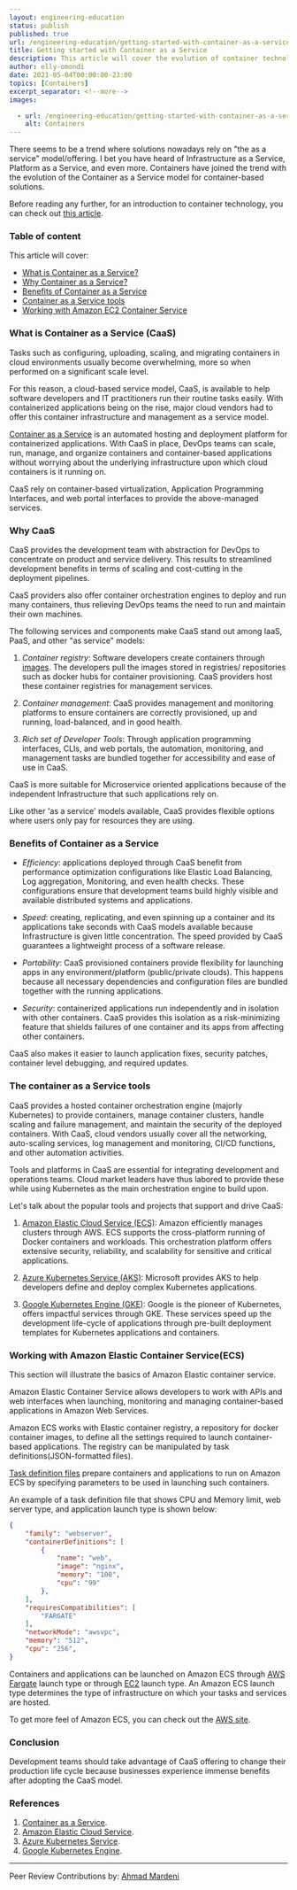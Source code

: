 ```yaml
---
layout: engineering-education
status: publish
published: true
url: /engineering-education/getting-started-with-container-as-a-service/
title: Getting started with Container as a Service
description: This article will cover the evolution of container technology into a container as a service model, the essence of CaaS to developers, and the building blocks of container as a service. At the end of the article, the reader will learn how to work with available CaaS tools. 
author: elly-omondi
date: 2021-05-04T00:00:00-23:00
topics: [Containers]
excerpt_separator: <!--more-->
images:

  - url: /engineering-education/getting-started-with-container-as-a-service/hero.jpg
    alt: Containers
---
```

There seems to be a trend where solutions nowadays rely on "the as a service" model/offering. I bet you have heard of Infrastructure as a Service, Platform as a Service, and even more.
Containers have joined the trend with the evolution of the Container as a Service model for container-based solutions.
<!--more-->
Before reading any further, for an introduction to container technology, you can check out [this article](https://www.section.io/engineering-education/history-of-container-technology).

### Table of content
This article will cover:
- [What is Container as a Service?](#what-is-container-as-a-service)
- [Why Container as a Service?](#why-container-as-a-service)
- [Benefits of Container as a Service](#Benefits-of-container-as-a-service)
- [Container as a Service tools](#Container-as-a-service-tools)
- [Working with Amazon EC2 Container Service](#Working-with-AmazonEC2-container-service)

### What is Container as a Service (CaaS)
Tasks such as configuring, uploading, scaling, and migrating containers in cloud environments usually become overwhelming, more so when performed on a significant scale level. 

For this reason, a cloud-based service model, CaaS, is available to help software developers and IT practitioners run their routine tasks easily. With containerized applications being on the rise, major cloud vendors had to offer this container infrastructure and management as a service model.

[Container as a Service](https://www.atlassian.com/continuous-delivery/microservices/containers-as-a-service) is an automated hosting and deployment platform for containerized applications. With CaaS in place, DevOps teams can scale, run, manage, and organize containers and container-based applications without worrying about the underlying infrastructure upon which cloud containers is it running on.

CaaS rely on container-based virtualization, Application Programming Interfaces, and web portal interfaces to provide the above-managed services.

### Why CaaS

CaaS provides the development team with abstraction for DevOps to concentrate on product and service delivery. This results to streamlined development benefits in terms of scaling and cost-cutting in the deployment pipelines.

CaaS providers also offer container orchestration engines to deploy and run many containers, thus relieving DevOps teams the need to run and maintain their own machines.

The following services and components make CaaS stand out among IaaS, PaaS, and other "as service" models:

1. *Container registry*:  Software developers create containers through [images](https://phoenixnap.com/kb/docker-image-vs-container). The developers pull the images stored in registries/ repositories such as docker hubs for container provisioning. CaaS providers host these container registries for management services.

2. *Container management*: CaaS provides management and monitoring platforms to ensure containers are correctly provisioned, up and running, load-balanced, and in good health.

3. *Rich set of Developer Tools*: Through application programming interfaces, CLIs, and web portals, the automation, monitoring, and management tasks are bundled together for accessibility and ease of use in CaaS.

CaaS is more suitable for Microservice oriented applications because of the independent Infrastructure that such applications rely on.

Like other 'as a service' models available, CaaS provides flexible options where users only pay for resources they are using.

### Benefits of Container as a Service

- *Efficiency*: applications deployed through CaaS benefit from performance optimization configurations like Elastic Load Balancing, Log aggregation, Monitoring, and even health checks. These configurations ensure that development teams build highly visible and available distributed systems and applications.

- *Speed*: creating, replicating, and even spinning up a container and its applications take seconds with CaaS models available because  Infrastructure is given little concentration. The speed provided by  CaaS guarantees a lightweight process of a software release.

- *Portability*: CaaS provisioned containers provide flexibility for launching apps in any environment/platform (public/private clouds). This happens because all necessary dependencies and configuration files are bundled together with the running applications.

- *Security*: containerized applications run independently and in isolation with other containers. CaaS provides this isolation as a risk-minimizing feature that shields failures of one container and its apps from affecting other containers.
 
CaaS also makes it easier to launch application fixes, security patches, container level debugging, and required updates.

### The container as a Service tools
CaaS provides a hosted container orchestration engine (majorly Kubernetes) to provide containers, manage container clusters, handle scaling and failure management, and maintain the security of the deployed containers. With CaaS, cloud vendors usually cover all the networking, auto-scaling services, log management and monitoring, CI/CD functions, and other automation activities.

Tools and platforms in CaaS are essential for integrating development and operations teams. Cloud market leaders have thus labored to provide these while using Kubernetes as the main orchestration engine to build upon.

Let's talk about the popular tools and projects that support and drive CaaS:

1. [Amazon Elastic Cloud Service (ECS)](https://aws.amazon.com/ec2/): Amazon efficiently manages clusters through AWS. ECS supports the cross-platform running of Docker containers and workloads.
This orchestration platform offers extensive security, reliability, and scalability for sensitive and critical applications.

2. [Azure Kubernetes Service (AKS)](https://azure.microsoft.com/en-us/services/kubernetes-service/#getting-started): Microsoft provides AKS to help developers define and deploy complex Kubernetes applications. 

3. [Google Kubernetes Engine (GKE)](https://cloud.google.com/kubernetes-engine): Google is the pioneer of Kubernetes, offers impactful services through GKE. These services speed up the development life-cycle of applications through pre-built deployment templates for Kubernetes applications and containers.
 
### Working with Amazon Elastic Container Service(ECS)
This section will illustrate the basics of Amazon Elastic container service.

Amazon Elastic Container Service allows developers to work with APIs and web interfaces when launching, monitoring and managing container-based applications in Amazon Web Services.

Amazon ECS works with Elastic container registry, a repository for docker container images, to define all the settings required to launch container-based applications. The registry can be manipulated by task definitions(JSON-formatted files).

[Task definition files](https://docs.aws.amazon.com/AmazonECS/latest/developerguide/task_definitions.html) prepare containers and applications to run on Amazon ECS by specifying parameters to be used in launching such containers.

An example of a task definition file that shows CPU and Memory limit, web server type, and application launch type is shown below:
```JSON
{
    "family": "webserver",
    "containerDefinitions": [
        {
            "name": "web",
            "image": "nginx",
            "memory": "100",
            "cpu": "99"
        },
    ],
    "requiresCompatibilities": [
        "FARGATE"
    ],
    "networkMode": "awsvpc",
    "memory": "512",
    "cpu": "256",
}
```
Containers and applications can be launched on Amazon ECS through [AWS Fargate](https://docs.aws.amazon.com/AmazonECS/latest/developerguide/launch_types.html) launch type or through [EC2](https://docs.aws.amazon.com/AmazonECS/latest/developerguide/launch_types.html) launch type.
An Amazon ECS launch type determines the type of infrastructure on which your tasks and services are hosted.

To get more feel of Amazon ECS, you can check out the [AWS site](https://aws.amazon.com/ecs/getting-started/).

### Conclusion
Development teams should take advantage of CaaS offering to change their production life cycle because businesses experience immense benefits after adopting the CaaS model.

### References
1. [Container as a Service](https://www.atlassian.com/continuous-delivery/microservices/containers-as-a-service).
2. [Amazon Elastic Cloud Service](https://aws.amazon.com/ecs/getting-started/).
3. [Azure Kubernetes Service](https://azure.microsoft.com/en-us/services/kubernetes-service/#getting-started).
4. [Google Kubernetes Engine](https://cloud.google.com/kubernetes-engine).

---
Peer Review Contributions by: [Ahmad Mardeni](/engineering-education/authors/ahmad-mardeni/)
